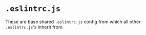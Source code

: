 # `.eslintrc.js`

These are base shared `.eslintrc.js` config from which all other `.eslintrc.js`'s inherit from.
